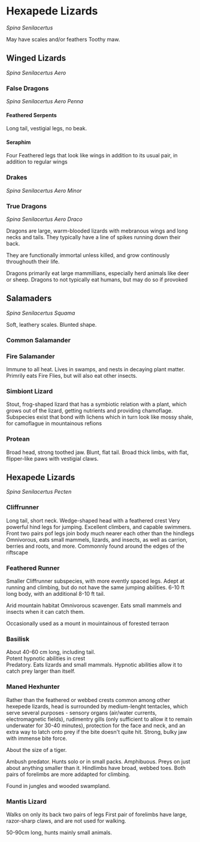 # Hexapede Lizards

*Spina Senilacertus*

May have scales and/or feathers
Toothy maw.

## Winged Lizards
*Spina Senilacertus Aero*


### False Dragons
*Spina Senilacertus Aero Penna*

#### Feathered Serpents

Long tail, vestigial legs, no beak.

#### Seraphim

Four Feathered legs that look like wings in addition to its usual pair, in addition to regular wings

### Drakes
*Spina Senilacertus Aero Minor*

### True Dragons

*Spina Senilacertus Aero Draco*

Dragons are large, warm-blooded lizards with mebranous wings and long necks and tails. They typically have a line of spikes running down their back.

They are functionally immortal unless killed, and grow continously throughouth their life.

Dragons primarily eat large mammillians, especially herd animals like deer or sheep. Dragons to not typically eat humans, but may do so if provoked

## Salamaders
*Spina Senilacertus Squama*

Soft, leathery scales.
Blunted shape.

### Common Salamander

### Fire Salamander

Immune to all heat. Lives in swamps, and nests in decaying plant matter.
Primrily eats Fire Flies, but will also eat other insects.

### Simbiont Lizard

Stout, frog-shaped lizard that has a symbiotic relation with a plant, which grows out of the lizard, getting nutrients and providing chamoflage. 
Subspecies exist that bond with lichens which in turn look like mossy shale, for camoflague in mountainous refions

### Protean

Broad head, strong toothed jaw.
Blunt, flat tail.
Broad thick limbs, with flat, flipper-like paws with vestigial claws.

## Hexapede Lizards
*Spina Senilacertus Pecten*

### Cliffrunner

Long tail, short neck. Wedge-shaped head with a feathered crest
Very powerful hind legs for jumping. Excellent climbers, and capable swimmers.
Front two pairs pof legs join body much nearer each other than the hindlegs
Omnivorous, eats small mammels, lizards, and insects, as well as carrion, berries and roots, and more.
Commonnly found around the edges of the riftscape
	

### Feathered Runner

Smaller Cliffrunner subspecies, with more evently spaced legs. Adept at running and climbing, but do not have the same jumping abilities.
6-10 ft long body, with an additional 8-10 ft tail.

Arid mountain habitat
Omnivorous scavenger. Eats small mammels and insects when it can catch them.

Occasionally used as a mount in mouintainous of forested terraon

### Basilisk

About 40-60 cm long, including tail.				
Potent hypnotic abilities in crest 	
Predatory. Eats lizards and small mammals. Hypnotic abilities allow it to catch prey larger than itself.

### Maned Hexhunter

Rather than the feathered or webbed crests common among other hexepede lizards, head is surrounded by medium-lenght tentacles, which serve several purposes - sensory organs (air/water currents, electromagnetic fields), 
rudimentry gills (only sufficient to allow it to remain underwater for 30-40 minutes), protection for the face and neck, and an extra way to latch onto prey if the bite doesn't quite hit.
Strong, bulky jaw with immense bite force.

About the size of a tiger.

Ambush predator. Hunts solo or in small packs. Amphibuous. Preys on just about anything smaller than it.
Hindlimbs have broad, webbed toes.
Both pairs of forelimbs are more addapted for climbing.

Found in jungles and wooded swampland.

### Mantis Lizard

Walks on only its back two pairs of legs
First pair of forelimbs have large, razor-sharp claws, and are not used for walking.

50-90cm long, hunts mainly small animals.